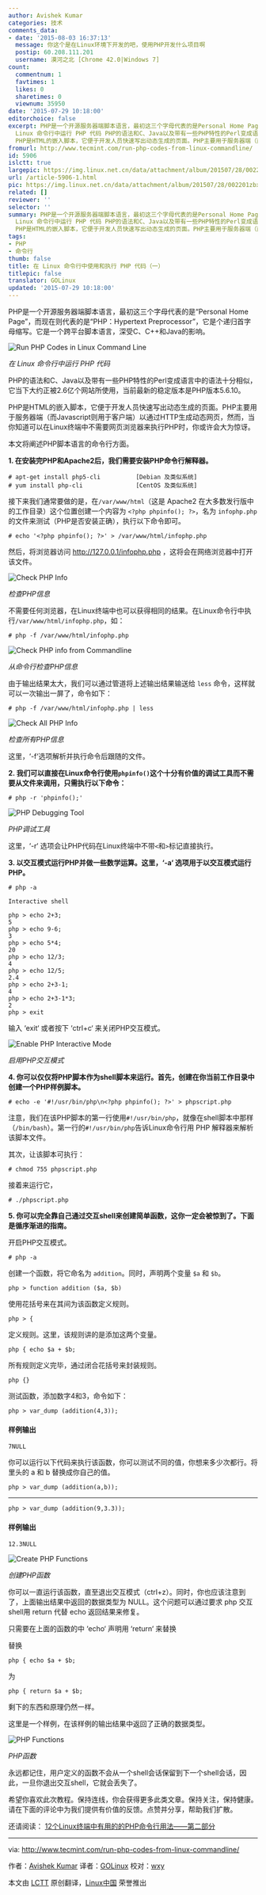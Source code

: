 ```yaml
---
author: Avishek Kumar
categories: 技术
comments_data:
- date: '2015-08-03 16:37:13'
  message: 你这个是在Linux环境下开发的吧，使用PHP开发什么项目啊
  postip: 60.208.111.201
  username: 漠河之北 [Chrome 42.0|Windows 7]
count:
  commentnum: 1
  favtimes: 1
  likes: 0
  sharetimes: 0
  viewnum: 35950
date: '2015-07-29 10:18:00'
editorchoice: false
excerpt: PHP是一个开源服务器端脚本语言，最初这三个字母代表的是Personal Home Page，而现在则代表的是PHP：Hypertext Preprocessor，它是个递归首字母缩写。它是一个跨平台脚本语言，深受C、C++和Java的影响。  在
  Linux 命令行中运行 PHP 代码 PHP的语法和C、Java以及带有一些PHP特性的Perl变成语言中的语法十分相似，它当下大约正被2.6亿个网站所使用，当前最新的稳定版本是PHP版本5.6.10。
  PHP是HTML的嵌入脚本，它便于开发人员快速写出动态生成的页面。PHP主要用于服务器端（而Javascript则用于客户端）以通过HTTP生成动态网页，然而，当你
fromurl: http://www.tecmint.com/run-php-codes-from-linux-commandline/
id: 5906
islctt: true
largepic: https://img.linux.net.cn/data/attachment/album/201507/28/002201zbxnhk6hns97o1h4.jpg
url: /article-5906-1.html
pic: https://img.linux.net.cn/data/attachment/album/201507/28/002201zbxnhk6hns97o1h4.jpg.thumb.jpg
related: []
reviewer: ''
selector: ''
summary: PHP是一个开源服务器端脚本语言，最初这三个字母代表的是Personal Home Page，而现在则代表的是PHP：Hypertext Preprocessor，它是个递归首字母缩写。它是一个跨平台脚本语言，深受C、C++和Java的影响。  在
  Linux 命令行中运行 PHP 代码 PHP的语法和C、Java以及带有一些PHP特性的Perl变成语言中的语法十分相似，它当下大约正被2.6亿个网站所使用，当前最新的稳定版本是PHP版本5.6.10。
  PHP是HTML的嵌入脚本，它便于开发人员快速写出动态生成的页面。PHP主要用于服务器端（而Javascript则用于客户端）以通过HTTP生成动态网页，然而，当你
tags:
- PHP
- 命令行
thumb: false
title: 在 Linux 命令行中使用和执行 PHP 代码（一）
titlepic: false
translator: GOLinux
updated: '2015-07-29 10:18:00'
---
```


PHP是一个开源服务器端脚本语言，最初这三个字母代表的是“Personal Home Page”，而现在则代表的是“PHP：Hypertext Preprocessor”，它是个递归首字母缩写。它是一个跨平台脚本语言，深受C、C++和Java的影响。


![Run PHP Codes in Linux Command Line](/data/attachment/album/201507/28/002201zbxnhk6hns97o1h4.jpg)


*在 Linux 命令行中运行 PHP 代码*


PHP的语法和C、Java以及带有一些PHP特性的Perl变成语言中的语法十分相似，它当下大约正被2.6亿个网站所使用，当前最新的稳定版本是PHP版本5.6.10。


PHP是HTML的嵌入脚本，它便于开发人员快速写出动态生成的页面。PHP主要用于服务器端（而Javascript则用于客户端）以通过HTTP生成动态网页，然而，当你知道可以在Linux终端中不需要网页浏览器来执行PHP时，你或许会大为惊讶。


本文将阐述PHP脚本语言的命令行方面。


**1. 在安装完PHP和Apache2后，我们需要安装PHP命令行解释器。**



```
# apt-get install php5-cli          [Debian 及类似系统]
# yum install php-cli               [CentOS 及类似系统]

```

接下来我们通常要做的是，在`/var/www/html`（这是 Apache2 在大多数发行版中的工作目录）这个位置创建一个内容为 `<?php phpinfo(); ?>`，名为 `infophp.php` 的文件来测试（PHP是否安装正确），执行以下命令即可。



```
# echo '<?php phpinfo(); ?>' > /var/www/html/infophp.php

```

然后，将浏览器访问 <http://127.0.0.1/infophp.php> ，这将会在网络浏览器中打开该文件。


![Check PHP Info](/data/attachment/album/201507/28/002201qb70avd7h07hhp00.png)


*检查PHP信息*


不需要任何浏览器，在Linux终端中也可以获得相同的结果。在Linux命令行中执行`/var/www/html/infophp.php`，如：



```
# php -f /var/www/html/infophp.php

```

![Check PHP info from Commandline](/data/attachment/album/201507/28/002202himv1tlv2i0tmmvq.png)


*从命令行检查PHP信息*


由于输出结果太大，我们可以通过管道将上述输出结果输送给 `less` 命令，这样就可以一次输出一屏了，命令如下：



```
# php -f /var/www/html/infophp.php | less

```

![Check All PHP Info](/data/attachment/album/201507/28/002202wmxa0bndd44hh0ku.png)


*检查所有PHP信息*


这里，‘-f‘选项解析并执行命令后跟随的文件。


**2. 我们可以直接在Linux命令行使用`phpinfo()`这个十分有价值的调试工具而不需要从文件来调用，只需执行以下命令：**



```
# php -r 'phpinfo();'

```

![PHP Debugging Tool](/data/attachment/album/201507/28/002203sv7s6snt66c434ag.png)


*PHP调试工具*


这里，‘-r‘ 选项会让PHP代码在Linux终端中不带`<`和`>`标记直接执行。


**3. 以交互模式运行PHP并做一些数学运算。这里，‘-a‘ 选项用于以交互模式运行PHP。**



```
# php -a

Interactive shell

php > echo 2+3;
5
php > echo 9-6;
3
php > echo 5*4;
20
php > echo 12/3;
4
php > echo 12/5;
2.4
php > echo 2+3-1;
4
php > echo 2+3-1*3;
2
php > exit

```

输入 ‘exit‘ 或者按下 ‘ctrl+c‘ 来关闭PHP交互模式。


![Enable PHP Interactive Mode](/data/attachment/album/201507/28/002203p21ncdzdhgrxywg5.png)


*启用PHP交互模式*


**4. 你可以仅仅将PHP脚本作为shell脚本来运行。首先，创建在你当前工作目录中创建一个PHP样例脚本。**



```
# echo -e '#!/usr/bin/php\n<?php phpinfo(); ?>' > phpscript.php

```

注意，我们在该PHP脚本的第一行使用`#!/usr/bin/php`，就像在shell脚本中那样（`/bin/bash`）。第一行的`#!/usr/bin/php`告诉Linux命令行用 PHP 解释器来解析该脚本文件。


其次，让该脚本可执行：



```
# chmod 755 phpscript.php

```

接着来运行它，



```
# ./phpscript.php

```

**5. 你可以完全靠自己通过交互shell来创建简单函数，这你一定会被惊到了。下面是循序渐进的指南。**


开启PHP交互模式。



```
# php -a

```

创建一个函数，将它命名为 `addition`。同时，声明两个变量 `$a` 和 `$b`。



```
php > function addition ($a, $b)

```

使用花括号来在其间为该函数定义规则。



```
php > {

```

定义规则。这里，该规则讲的是添加这两个变量。



```
php { echo $a + $b;

```

所有规则定义完毕，通过闭合花括号来封装规则。



```
php {}

```

测试函数，添加数字4和3，命令如下：



```
php > var_dump (addition(4,3));

```

#### 样例输出



```
7NULL

```

你可以运行以下代码来执行该函数，你可以测试不同的值，你想来多少次都行。将里头的 a 和 b 替换成你自己的值。



```
php > var_dump (addition(a,b));

```



---



```
php > var_dump (addition(9,3.3));

```

#### 样例输出



```
12.3NULL

```

![Create PHP Functions](/data/attachment/album/201507/28/002204c8gxngcmzbs6s6aq.png)


*创建PHP函数*


你可以一直运行该函数，直至退出交互模式（ctrl+z）。同时，你也应该注意到了，上面输出结果中返回的数据类型为 NULL。这个问题可以通过要求 php 交互 shell用 return 代替 echo 返回结果来修复。


只需要在上面的函数的中 ‘echo‘ 声明用 ‘return‘ 来替换


替换



```
php { echo $a + $b;

```

为



```
php { return $a + $b;

```

剩下的东西和原理仍然一样。


这里是一个样例，在该样例的输出结果中返回了正确的数据类型。


![PHP Functions](/data/attachment/album/201507/28/002204bfvaqizj0iqvf5na.png)


*PHP函数*


永远都记住，用户定义的函数不会从一个shell会话保留到下一个shell会话，因此，一旦你退出交互shell，它就会丢失了。


希望你喜欢此次教程。保持连线，你会获得更多此类文章。保持关注，保持健康。请在下面的评论中为我们提供有价值的反馈。点赞并分享，帮助我们扩散。


还请阅读： [12个Linux终端中有用的的PHP命令行用法——第二部分](http://www.tecmint.com/execute-php-codes-functions-in-linux-commandline/)




---


via: <http://www.tecmint.com/run-php-codes-from-linux-commandline/>


作者：[Avishek Kumar](http://www.tecmint.com/author/avishek/) 译者：[GOLinux](https://github.com/GOLinux) 校对：[wxy](https://github.com/wxy)


本文由 [LCTT](https://github.com/LCTT/TranslateProject) 原创翻译，[Linux中国](https://linux.cn/) 荣誉推出